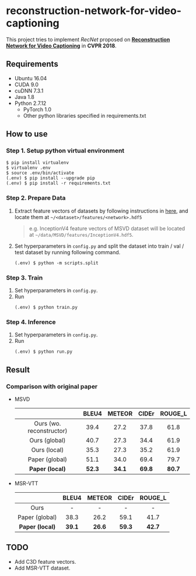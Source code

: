 # reconstruction-network-for-video-captioning

This project tries to implement *RecNet* proposed on **[Reconstruction Network for Video Captioning](http://openaccess.thecvf.com/content_cvpr_2018/papers/Wang_Reconstruction_Network_for_CVPR_2018_paper.pdf)** in **CVPR 2018**.



## Requirements

* Ubuntu 16.04
* CUDA 9.0
* cuDNN 7.3.1
* Java 1.8
* Python 2.7.12
  * PyTorch 1.0
  * Other python libraries specified in requirements.txt



## How to use

### Step 1. Setup python virtual environment

```
$ pip install virtualenv
$ virtualenv .env
$ source .env/bin/activate
(.env) $ pip install --upgrade pip
(.env) $ pip install -r requirements.txt
```


### Step 2. Prepare Data

1. Extract feature vectors of datasets by following instructions in [here](https://github.com/hobincar/awesome-video-dataset), and locate them at `~/<dataset>/features/<network>.hdf5`
   
   > e.g. InceptionV4 feature vectors of MSVD dataset will be located at `~/data/MSVD/features/InceptionV4.hdf5`.

2. Set hyperparameters in `config.py` and split the dataset into train / val / test dataset by running following command.
   
   ```
   (.env) $ python -m scripts.split
   ```
   

### Step 3. Train

1. Set hyperparameters in `config.py`.
2. Run
   ```
   (.env) $ python train.py
   ```


### Step 4. Inference

1. Set hyperparameters in `config.py`.
2. Run
   ```
   (.env) $ python run.py
   ```


## Result

### Comparison with original paper

* MSVD

  |   | BLEU4 | METEOR | CIDEr | ROUGE_L |
  | :---: | :---: | :---: | :---: | :---: |
  | Ours (wo. reconstructor) | 39.4 | 27.2 | 37.8 | 61.8 |
  | Ours (global) | 40.7 | 27.3 | 34.4 | 61.9 |
  | Ours (local) | 35.3 | 27.3 | 35.2 | 61.9 |
  | Paper (global) | 51.1 | 34.0 | 69.4 | 79.7 |
  | **Paper (local)** | **52.3** | **34.1** | **69.8** | **80.7** |

<!--
[Ours (wo. reconstructor)] (100k) RecNet | MSVD tc-30 mc-5 sp-uniform | ENC InceptionV4 sm-28 | DEC LSTM-1 at-128 dr-0.5-0.5 tf-1.0 lr-1e-05-wd-1e-05 op-amsgrad | EMB 468 dr-0.5 sc-1 | bs-100 | cp-50.0 | 181204-15:25:22

[Ours (global)]: (100k) RecNet | MSVD tc-30 mc-5 sp-uniform | ENC InceptionV4 sm-28 | DEC lstm-1 at-128 dr-0.5-0.5 tf-1.0 lr-1e-05-wd-1e-05 op-amsgrad | REC LSTM lr-1e-06-wd-1e-05 op-adam | EMB 468 dr-0.5 sc-1 | bs-100 | cp-50.0 | 181117-18:32:22

[Ours (local)] (100k) RecNet | MSVD tc-30 mc-5 sp-uniform | ENC InceptionV4 sm-28 | DEC LSTM-1 at-128 dr-0.5-0.5 tf-1.0 lr-1e-05-wd-1e-05 op-amsgrad | REC-local LSTM lr-1e-06-wd-1e-05 op-adam at-128 | EMB 468 dr-0.5 sc-1 | bs-100 | cp-50.0 | 181204-15:26:31
-->

* MSR-VTT

  |   | BLEU4 | METEOR | CIDEr | ROUGE_L |
  | :---: | :---: | :---: | :---: | :---: |
  | Ours | - | - | - | - |
  | Paper (global) | 38.3 | 26.2 | 59.1 | 41.7 |
  | **Paper (local)** | **39.1** | **26.6** | **59.3** | **42.7** |


## TODO

* Add C3D feature vectors.
* Add MSR-VTT dataset.
